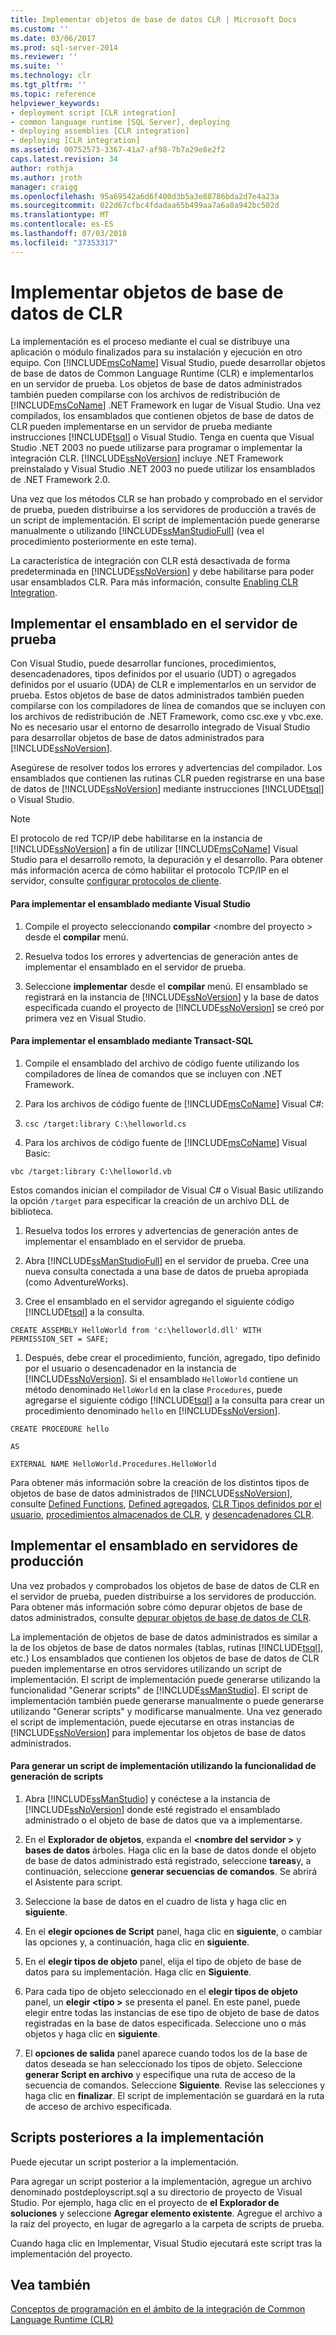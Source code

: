 ```yaml
---
title: Implementar objetos de base de datos CLR | Microsoft Docs
ms.custom: ''
ms.date: 03/06/2017
ms.prod: sql-server-2014
ms.reviewer: ''
ms.suite: ''
ms.technology: clr
ms.tgt_pltfrm: ''
ms.topic: reference
helpviewer_keywords:
- deployment script [CLR integration]
- common language runtime [SQL Server], deploying
- deploying assemblies [CLR integration]
- deploying [CLR integration]
ms.assetid: 00752573-3367-41a7-af98-7b7a29e8e2f2
caps.latest.revision: 34
author: rothja
ms.author: jroth
manager: craigg
ms.openlocfilehash: 95a69542a6d6f400d3b5a3e88786bda2d7e4a23a
ms.sourcegitcommit: 022d67cfbc4fdadaa65b499aa7a6a8a942bc502d
ms.translationtype: MT
ms.contentlocale: es-ES
ms.lasthandoff: 07/03/2018
ms.locfileid: "37353317"
---
```

# <a name="deploying-clr-database-objects"></a>Implementar objetos de base de datos de CLR
  La implementación es el proceso mediante el cual se distribuye una aplicación o módulo finalizados para su instalación y ejecución en otro equipo. Con [!INCLUDE[msCoName](../../../includes/msconame-md.md)] Visual Studio, puede desarrollar objetos de base de datos de Common Language Runtime (CLR) e implementarlos en un servidor de prueba. Los objetos de base de datos administrados también pueden compilarse con los archivos de redistribución de [!INCLUDE[msCoName](../../../includes/msconame-md.md)] .NET Framework en lugar de Visual Studio. Una vez compilados, los ensamblados que contienen objetos de base de datos de CLR pueden implementarse en un servidor de prueba mediante instrucciones [!INCLUDE[tsql](../../../includes/tsql-md.md)] o Visual Studio. Tenga en cuenta que Visual Studio .NET 2003 no puede utilizarse para programar o implementar la integración CLR. [!INCLUDE[ssNoVersion](../../../includes/ssnoversion-md.md)] incluye .NET Framework preinstalado y Visual Studio .NET 2003 no puede utilizar los ensamblados de .NET Framework 2.0.  
  
 Una vez que los métodos CLR se han probado y comprobado en el servidor de prueba, pueden distribuirse a los servidores de producción a través de un script de implementación. El script de implementación puede generarse manualmente o utilizando [!INCLUDE[ssManStudioFull](../../../includes/ssmanstudiofull-md.md)] (vea el procedimiento posteriormente en este tema).  
  
 La característica de integración con CLR está desactivada de forma predeterminada en [!INCLUDE[ssNoVersion](../../../includes/ssnoversion-md.md)] y debe habilitarse para poder usar ensamblados CLR. Para más información, consulte [Enabling CLR Integration](clr-integration-enabling.md).  
  
## <a name="deploying-the-assembly-to-the-test-server"></a>Implementar el ensamblado en el servidor de prueba  
 Con Visual Studio, puede desarrollar funciones, procedimientos, desencadenadores, tipos definidos por el usuario (UDT) o agregados definidos por el usuario (UDA) de CLR e implementarlos en un servidor de prueba. Estos objetos de base de datos administrados también pueden compilarse con los compiladores de línea de comandos que se incluyen con los archivos de redistribución de .NET Framework, como csc.exe y vbc.exe. No es necesario usar el entorno de desarrollo integrado de Visual Studio para desarrollar objetos de base de datos administrados para [!INCLUDE[ssNoVersion](../../../includes/ssnoversion-md.md)].  
  
 Asegúrese de resolver todos los errores y advertencias del compilador. Los ensamblados que contienen las rutinas CLR pueden registrarse en una base de datos de [!INCLUDE[ssNoVersion](../../../includes/ssnoversion-md.md)] mediante instrucciones [!INCLUDE[tsql](../../../includes/tsql-md.md)] o Visual Studio.  
  
> [!NOTE]  
>  El protocolo de red TCP/IP debe habilitarse en la instancia de [!INCLUDE[ssNoVersion](../../../includes/ssnoversion-md.md)] a fin de utilizar [!INCLUDE[msCoName](../../../includes/msconame-md.md)] Visual Studio para el desarrollo remoto, la depuración y el desarrollo. Para obtener más información acerca de cómo habilitar el protocolo TCP/IP en el servidor, consulte [configurar protocolos de cliente](../../database-engine/configure-windows/configure-client-protocols.md).  
  
#### <a name="to-deploy-the-assembly-using-visual-studio"></a>Para implementar el ensamblado mediante Visual Studio  
  
1.  Compile el proyecto seleccionando **compilar** \<nombre del proyecto > desde el **compilar** menú.  
  
2.  Resuelva todos los errores y advertencias de generación antes de implementar el ensamblado en el servidor de prueba.  
  
3.  Seleccione **implementar** desde el **compilar** menú. El ensamblado se registrará en la instancia de [!INCLUDE[ssNoVersion](../../../includes/ssnoversion-md.md)] y la base de datos especificada cuando el proyecto de [!INCLUDE[ssNoVersion](../../../includes/ssnoversion-md.md)] se creó por primera vez en Visual Studio.  
  
#### <a name="to-deploy-the-assembly-using-transact-sql"></a>Para implementar el ensamblado mediante Transact-SQL  
  
1.  Compile el ensamblado del archivo de código fuente utilizando los compiladores de línea de comandos que se incluyen con .NET Framework.  
  
2.  Para los archivos de código fuente de [!INCLUDE[msCoName](../../../includes/msconame-md.md)] Visual C#:  
  
3.  `csc /target:library C:\helloworld.cs`  
  
4.  Para los archivos de código fuente de [!INCLUDE[msCoName](../../../includes/msconame-md.md)] Visual Basic:  
  
 `vbc /target:library C:\helloworld.vb`  
  
 Estos comandos inician el compilador de Visual C# o Visual Basic utilizando la opción `/target` para especificar la creación de un archivo DLL de biblioteca.  
  
1.  Resuelva todos los errores y advertencias de generación antes de implementar el ensamblado en el servidor de prueba.  
  
2.  Abra [!INCLUDE[ssManStudioFull](../../../includes/ssmanstudiofull-md.md)] en el servidor de prueba. Cree una nueva consulta conectada a una base de datos de prueba apropiada (como AdventureWorks).  
  
3.  Cree el ensamblado en el servidor agregando el siguiente código [!INCLUDE[tsql](../../../includes/tsql-md.md)] a la consulta.  
  
 `CREATE ASSEMBLY HelloWorld from 'c:\helloworld.dll' WITH PERMISSION_SET = SAFE;`  
  
1.  Después, debe crear el procedimiento, función, agregado, tipo definido por el usuario o desencadenador en la instancia de [!INCLUDE[ssNoVersion](../../../includes/ssnoversion-md.md)]. Si el ensamblado `HelloWorld` contiene un método denominado `HelloWorld` en la clase `Procedures`, puede agregarse el siguiente código [!INCLUDE[tsql](../../../includes/tsql-md.md)] a la consulta para crear un procedimiento denominado `hello` en [!INCLUDE[ssNoVersion](../../../includes/ssnoversion-md.md)].  
  
 `CREATE PROCEDURE hello`  
  
 `AS`  
  
 `EXTERNAL NAME HelloWorld.Procedures.HelloWorld`  
  
 Para obtener más información sobre la creación de los distintos tipos de objetos de base de datos administrados de [!INCLUDE[ssNoVersion](../../../includes/ssnoversion-md.md)], consulte [Defined Functions](../clr-integration-database-objects-user-defined-functions/clr-user-defined-functions.md), [Defined agregados](../clr-integration-database-objects-user-defined-functions/clr-user-defined-aggregates.md), [CLR Tipos definidos por el usuario](../clr-integration-database-objects-user-defined-types/clr-user-defined-types.md), [procedimientos almacenados de CLR](../../database-engine/dev-guide/clr-stored-procedures.md), y [desencadenadores CLR](../../database-engine/dev-guide/clr-triggers.md).  
  
## <a name="deploying-the-assembly-to-production-servers"></a>Implementar el ensamblado en servidores de producción  
 Una vez probados y comprobados los objetos de base de datos de CLR en el servidor de prueba, pueden distribuirse a los servidores de producción. Para obtener más información sobre cómo depurar objetos de base de datos administrados, consulte [depurar objetos de base de datos de CLR](debugging-clr-database-objects.md).  
  
 La implementación de objetos de base de datos administrados es similar a la de los objetos de base de datos normales (tablas, rutinas [!INCLUDE[tsql](../../../includes/tsql-md.md)], etc.) Los ensamblados que contienen los objetos de base de datos de CLR pueden implementarse en otros servidores utilizando un script de implementación. El script de implementación puede generarse utilizando la funcionalidad "Generar scripts" de [!INCLUDE[ssManStudio](../../../includes/ssmanstudio-md.md)]. El script de implementación también puede generarse manualmente o puede generarse utilizando "Generar scripts" y modificarse manualmente. Una vez generado el script de implementación, puede ejecutarse en otras instancias de [!INCLUDE[ssNoVersion](../../../includes/ssnoversion-md.md)] para implementar los objetos de base de datos administrados.  
  
#### <a name="to-generate-a-deployment-script-using-generate-scripts"></a>Para generar un script de implementación utilizando la funcionalidad de generación de scripts  
  
1.  Abra [!INCLUDE[ssManStudio](../../../includes/ssmanstudio-md.md)] y conéctese a la instancia de [!INCLUDE[ssNoVersion](../../../includes/ssnoversion-md.md)] donde esté registrado el ensamblado administrado o el objeto de base de datos que va a implementarse.  
  
2.  En el **Explorador de objetos**, expanda el  **\<nombre del servidor >** y **bases de datos** árboles. Haga clic en la base de datos donde el objeto de base de datos administrado está registrado, seleccione **tareas**y, a continuación, seleccione **generar secuencias de comandos**. Se abrirá el Asistente para script.  
  
3.  Seleccione la base de datos en el cuadro de lista y haga clic en **siguiente**.  
  
4.  En el **elegir opciones de Script** panel, haga clic en **siguiente**, o cambiar las opciones y, a continuación, haga clic en **siguiente**.  
  
5.  En el **elegir tipos de objeto** panel, elija el tipo de objeto de base de datos para su implementación. Haga clic en **Siguiente**.  
  
6.  Para cada tipo de objeto seleccionado en el **elegir tipos de objeto** panel, un **elegir \<tipo >** se presenta el panel. En este panel, puede elegir entre todas las instancias de ese tipo de objeto de base de datos registradas en la base de datos especificada. Seleccione uno o más objetos y haga clic en **siguiente**.  
  
7.  El **opciones de salida** panel aparece cuando todos los de la base de datos deseada se han seleccionado los tipos de objeto. Seleccione **generar Script en archivo** y especifique una ruta de acceso de la secuencia de comandos. Seleccione **Siguiente**. Revise las selecciones y haga clic en **finalizar**. El script de implementación se guardará en la ruta de acceso de archivo especificada.  
  
## <a name="post-deployment-scripts"></a>Scripts posteriores a la implementación  
 Puede ejecutar un script posterior a la implementación.  
  
 Para agregar un script posterior a la implementación, agregue un archivo denominado postdeployscript.sql a su directorio de proyecto de Visual Studio. Por ejemplo, haga clic en el proyecto de **el Explorador de soluciones** y seleccione **Agregar elemento existente**. Agregue el archivo a la raíz del proyecto, en lugar de agregarlo a la carpeta de scripts de prueba.  
  
 Cuando haga clic en Implementar, Visual Studio ejecutará este script tras la implementación del proyecto.  
  
## <a name="see-also"></a>Vea también  
 [Conceptos de programación en el ámbito de la integración de Common Language Runtime &#40;CLR&#41;](common-language-runtime-clr-integration-programming-concepts.md)  
  
  
